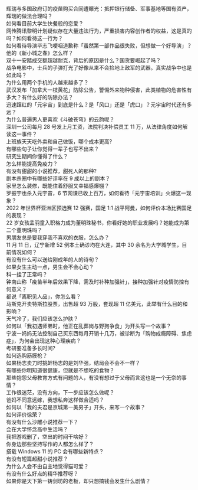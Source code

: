 辉瑞与多国政府订的疫苗购买合同遭曝光：抵押银行储备、军事基地等国有资产，辉瑞的做法合理吗？  
如何看目前大学生快餐般的恋爱？  
网传腾讯黎明计划疑似存在大量违法行为，严重损害内容创作者的权益，这是真的吗？如何看待这一行为？  
如何看待导演毕志飞哽咽道歉称「虽然第一部作品很失败，但想做一个好导演」？他的《新小城之春》怎么样？  
双十一安踏成交额超越耐克，背后的原因是什么？国货要崛起了吗？  
战争电影中，士兵的子弹打光了好像从来不会捡地上敌军的武器。真实战争中也是如此吗？  
为什么用两个手机的人越来越多了？  
武汉发布「加拿大一枝黄花」防除公告，警惕外来物种侵害，此类植物的危害性有多大？有什么好的防除办法？  
迅速蹿红的「元宇宙」到底是什么？是「风口」还是「虎口」？元宇宙时代还有多远？  
为什么普遍男人更喜欢《斗破苍穹》的云韵呢？  
深圳一公司每月 28 号发上月工资，法院判决补偿员工 11 万，从法律角度如何解读这一事件？  
上班族天天吃外卖和自己做饭，哪个成本更高?  
有哪些句子让你觉得一辈子也写不出来？  
研究生期间你懂得了什么？  
怎么样能提高免疫力？  
有没有甜甜的小说推荐，甜死人的那种?  
剧本杀圈中有哪些好评率在 9 成以上的剧本？  
家里怎么装修，既能住着舒服又幸福感爆棚？  
罗振宇也杀入元宇宙，6 节网课已收上百万，如何看待「元宇宙培训」火爆这一现象？  
2022 年世界杯亚洲区预选赛 12 强赛，国足 1:1 战平阿曼，如何评价本场比赛国足的表现？  
22 岁女孩孟羽童入职格力成为董明珠秘书，你看好她的职业发展吗？她能成为第二个董明珠吗？  
男朋友总是要我穿我不喜欢的衣服，怎么办？  
11 月 11 日，辽宁新增 52 例本土确诊均在大连，其中 30 余名为大学城学生，目前情况如何？  
有没有什么可以送给刚成年的人的诗句？  
如果女生主动一点，男生会不会心动？  
科一挂了正常吗？  
钟南山称「疫苗半年后效果下降，需及时补种加强针」，接种加强针对疫情防控有何意义？  
都说「离职见人品」，你怎么看？  
马斯克开卖特斯拉股票，出售超 93 万股，套现超 11 亿美元，此举有什么目的和影响？  
天气冷了，我们应该怎么护肤？  
如何以「我初遇师弟时，他正在乱葬岗与野狗争食」为开头写一个故事？  
宁波一妈妈无法控制自己买东西每月开销十几万，被诊断为「购物成瘾障碍、焦虑症」，为何会出现这种心理疾病？  
考研要准备多长时间?  
如何选购筋膜枪？  
如果杨志卖刀时挑衅杨志的是刘华强，结局会不会不一样？  
有哪些你明知道很健康，但就是不想吃的食物？  
那些抱怨父母教育方式有问题的人，有没有想过于父母而言这也是一个无奈的事情？  
工作很迷茫，没有方向，下一步应该怎么做呢？  
爸妈不同意远嫁，我想私奔这样做合适吗？  
如何以「我的夫君是京城第一美男子」开头，来写一个故事？  
如何评价徐荣？  
有没有什么沙雕小说推荐一下？  
会在大学怀念高中生活吗？  
我把游戏删了，空出的时间干啥好？  
你身边那些坚持写作的人都怎么样了？  
搭载 Windows 11 的 PC 会有哪些新特点？  
有没有短篇超甜小说推荐？  
为什么人会不由自主地觉得猫可爱？  
有没有什么好点的精华推荐呀？  
如果你是天下第一铸剑坊的老板，却只想搞钱会发生什么剧情？  
